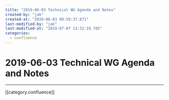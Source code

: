 ```yaml
---
title: "2019-06-03 Technical WG Agenda and Notes"
created-by: "jak"
created-at: "2019-06-03 09:59:37.871"
last-modified-by: "jak"
last-modified-at: "2019-07-07 13:32:19.785"
categories:
  - confluence
---
```


# 2019-06-03 Technical WG Agenda and Notes


---

[[category.confluence]]

